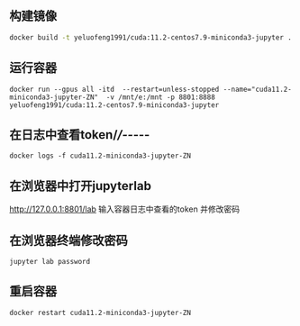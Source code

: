 ## 构建镜像
```bash
docker build -t yeluofeng1991/cuda:11.2-centos7.9-miniconda3-jupyter .
```

## 运行容器
```
docker run --gpus all -itd  --restart=unless-stopped --name="cuda11.2-miniconda3-jupyter-ZN"  -v /mnt/e:/mnt -p 8801:8888 yeluofeng1991/cuda:11.2-centos7.9-miniconda3-jupyter
```
## 在日志中查看token/*/--*---
```
docker logs -f cuda11.2-miniconda3-jupyter-ZN
```

## 在浏览器中打开jupyterlab 
http://127.0.0.1:8801/lab
输入容器日志中查看的token  并修改密码

## 在浏览器终端修改密码
```
jupyter lab password
```
## 重启容器
```
docker restart cuda11.2-miniconda3-jupyter-ZN
```
